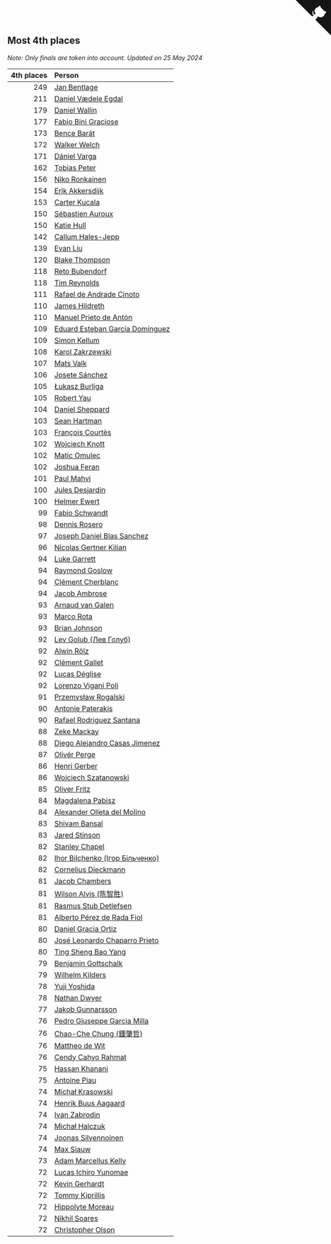 ## Most 4th places

*Note: Only finals are taken into account.*
*Updated on 25 May 2024*

| 4th places | Person |
| ---: | :--- |
| 249 | [Jan Bentlage](https://www.worldcubeassociation.org/persons/2010BENT01) |
| 211 | [Daniel Vædele Egdal](https://www.worldcubeassociation.org/persons/2013EGDA01) |
| 179 | [Daniel Wallin](https://www.worldcubeassociation.org/persons/2013WALL03) |
| 177 | [Fabio Bini Graciose](https://www.worldcubeassociation.org/persons/2010GRAC02) |
| 173 | [Bence Barát](https://www.worldcubeassociation.org/persons/2008BARA01) |
| 172 | [Walker Welch](https://www.worldcubeassociation.org/persons/2011WELC01) |
| 171 | [Dániel Varga](https://www.worldcubeassociation.org/persons/2008VARG01) |
| 162 | [Tobias Peter](https://www.worldcubeassociation.org/persons/2014PETE03) |
| 156 | [Niko Ronkainen](https://www.worldcubeassociation.org/persons/2010RONK01) |
| 154 | [Erik Akkersdijk](https://www.worldcubeassociation.org/persons/2005AKKE01) |
| 153 | [Carter Kucala](https://www.worldcubeassociation.org/persons/2015KUCA01) |
| 150 | [Sébastien Auroux](https://www.worldcubeassociation.org/persons/2008AURO01) |
| 150 | [Katie Hull](https://www.worldcubeassociation.org/persons/2010HULL01) |
| 142 | [Callum Hales-Jepp](https://www.worldcubeassociation.org/persons/2012HALE01) |
| 139 | [Evan Liu](https://www.worldcubeassociation.org/persons/2009LIUE01) |
| 120 | [Blake Thompson](https://www.worldcubeassociation.org/persons/2010THOM03) |
| 118 | [Reto Bubendorf](https://www.worldcubeassociation.org/persons/2012BUBE01) |
| 118 | [Tim Reynolds](https://www.worldcubeassociation.org/persons/2005REYN01) |
| 111 | [Rafael de Andrade Cinoto](https://www.worldcubeassociation.org/persons/2007CINO01) |
| 110 | [James Hildreth](https://www.worldcubeassociation.org/persons/2009HILD01) |
| 110 | [Manuel Prieto de Antón](https://www.worldcubeassociation.org/persons/2015ANTO04) |
| 109 | [Eduard Esteban García Domínguez](https://www.worldcubeassociation.org/persons/2011EDUA01) |
| 109 | [Simon Kellum](https://www.worldcubeassociation.org/persons/2016KELL12) |
| 108 | [Karol Zakrzewski](https://www.worldcubeassociation.org/persons/2014ZAKR01) |
| 107 | [Mats Valk](https://www.worldcubeassociation.org/persons/2007VALK01) |
| 106 | [Josete Sánchez](https://www.worldcubeassociation.org/persons/2015SANC18) |
| 105 | [Łukasz Burliga](https://www.worldcubeassociation.org/persons/2013BURL01) |
| 105 | [Robert Yau](https://www.worldcubeassociation.org/persons/2009YAUR01) |
| 104 | [Daniel Sheppard](https://www.worldcubeassociation.org/persons/2009SHEP01) |
| 103 | [Sean Hartman](https://www.worldcubeassociation.org/persons/2016HART02) |
| 103 | [François Courtès](https://www.worldcubeassociation.org/persons/2008COUR01) |
| 102 | [Wojciech Knott](https://www.worldcubeassociation.org/persons/2011KNOT01) |
| 102 | [Matic Omulec](https://www.worldcubeassociation.org/persons/2010OMUL02) |
| 102 | [Joshua Feran](https://www.worldcubeassociation.org/persons/2011FERA01) |
| 101 | [Paul Mahvi](https://www.worldcubeassociation.org/persons/2012MAHV01) |
| 100 | [Jules Desjardin](https://www.worldcubeassociation.org/persons/2010DESJ01) |
| 100 | [Helmer Ewert](https://www.worldcubeassociation.org/persons/2015EWER01) |
| 99 | [Fabio Schwandt](https://www.worldcubeassociation.org/persons/2014SCHW02) |
| 98 | [Dennis Rosero](https://www.worldcubeassociation.org/persons/2010ROSE03) |
| 97 | [Joseph Daniel Blas Sanchez](https://www.worldcubeassociation.org/persons/2016SANC08) |
| 96 | [Nicolas Gertner Kilian](https://www.worldcubeassociation.org/persons/2013GERT01) |
| 94 | [Luke Garrett](https://www.worldcubeassociation.org/persons/2017GARR05) |
| 94 | [Raymond Goslow](https://www.worldcubeassociation.org/persons/2014GOSL01) |
| 94 | [Clément Cherblanc](https://www.worldcubeassociation.org/persons/2014CHER05) |
| 94 | [Jacob Ambrose](https://www.worldcubeassociation.org/persons/2010AMBR01) |
| 93 | [Arnaud van Galen](https://www.worldcubeassociation.org/persons/2006GALE01) |
| 93 | [Marco Rota](https://www.worldcubeassociation.org/persons/2009ROTA01) |
| 93 | [Brian Johnson](https://www.worldcubeassociation.org/persons/2013JOHN10) |
| 92 | [Lev Golub (Лев Голуб)](https://www.worldcubeassociation.org/persons/2014HOLU01) |
| 92 | [Alwin Rölz](https://www.worldcubeassociation.org/persons/2016ROLZ01) |
| 92 | [Clément Gallet](https://www.worldcubeassociation.org/persons/2004GALL02) |
| 92 | [Lucas Déglise](https://www.worldcubeassociation.org/persons/2015DEGL01) |
| 92 | [Lorenzo Vigani Poli](https://www.worldcubeassociation.org/persons/2007POLI01) |
| 91 | [Przemysław Rogalski](https://www.worldcubeassociation.org/persons/2013ROGA02) |
| 90 | [Antonie Paterakis](https://www.worldcubeassociation.org/persons/2012PATE01) |
| 90 | [Rafael Rodriguez Santana](https://www.worldcubeassociation.org/persons/2012SANT12) |
| 88 | [Zeke Mackay](https://www.worldcubeassociation.org/persons/2015MACK06) |
| 88 | [Diego Alejandro Casas Jimenez](https://www.worldcubeassociation.org/persons/2014JIME05) |
| 87 | [Olivér Perge](https://www.worldcubeassociation.org/persons/2007PERG01) |
| 86 | [Henri Gerber](https://www.worldcubeassociation.org/persons/2014GERB01) |
| 86 | [Wojciech Szatanowski](https://www.worldcubeassociation.org/persons/2011SZAT01) |
| 85 | [Oliver Fritz](https://www.worldcubeassociation.org/persons/2014FRIT02) |
| 84 | [Magdalena Pabisz](https://www.worldcubeassociation.org/persons/2017PABI01) |
| 84 | [Alexander Olleta del Molino](https://www.worldcubeassociation.org/persons/2008OLLE01) |
| 83 | [Shivam Bansal](https://www.worldcubeassociation.org/persons/2011BANS02) |
| 83 | [Jared Stinson](https://www.worldcubeassociation.org/persons/2014STIN01) |
| 82 | [Stanley Chapel](https://www.worldcubeassociation.org/persons/2016CHAP04) |
| 82 | [Ihor Bilchenko (Ігор Більченко)](https://www.worldcubeassociation.org/persons/2011BILC01) |
| 82 | [Cornelius Dieckmann](https://www.worldcubeassociation.org/persons/2009DIEC01) |
| 81 | [Jacob Chambers](https://www.worldcubeassociation.org/persons/2017CHAM09) |
| 81 | [Wilson Alvis (陈智胜)](https://www.worldcubeassociation.org/persons/2011ALVI01) |
| 81 | [Rasmus Stub Detlefsen](https://www.worldcubeassociation.org/persons/2014DETL01) |
| 81 | [Alberto Pérez de Rada Fiol](https://www.worldcubeassociation.org/persons/2011FIOL01) |
| 80 | [Daniel Gracia Ortiz](https://www.worldcubeassociation.org/persons/2009ORTI01) |
| 80 | [José Leonardo Chaparro Prieto](https://www.worldcubeassociation.org/persons/2011CHAP01) |
| 80 | [Ting Sheng Bao Yang](https://www.worldcubeassociation.org/persons/2008BAOY01) |
| 79 | [Benjamin Gottschalk](https://www.worldcubeassociation.org/persons/2016GOTT01) |
| 79 | [Wilhelm Kilders](https://www.worldcubeassociation.org/persons/2010KILD02) |
| 78 | [Yuji Yoshida](https://www.worldcubeassociation.org/persons/2015YOSH01) |
| 78 | [Nathan Dwyer](https://www.worldcubeassociation.org/persons/2011DWYE02) |
| 77 | [Jakob Gunnarsson](https://www.worldcubeassociation.org/persons/2015GUNN01) |
| 76 | [Pedro Giuseppe Garcia Milla](https://www.worldcubeassociation.org/persons/2016MILL07) |
| 76 | [Chao-Che Chung (鍾肇哲)](https://www.worldcubeassociation.org/persons/2012CHON03) |
| 76 | [Mattheo de Wit](https://www.worldcubeassociation.org/persons/2015WITM01) |
| 76 | [Cendy Cahyo Rahmat](https://www.worldcubeassociation.org/persons/2010RAHM02) |
| 75 | [Hassan Khanani](https://www.worldcubeassociation.org/persons/2018KHAN26) |
| 75 | [Antoine Piau](https://www.worldcubeassociation.org/persons/2008PIAU01) |
| 74 | [Michał Krasowski](https://www.worldcubeassociation.org/persons/2013KRAS02) |
| 74 | [Henrik Buus Aagaard](https://www.worldcubeassociation.org/persons/2006BUUS01) |
| 74 | [Ivan Zabrodin](https://www.worldcubeassociation.org/persons/2012ZABR01) |
| 74 | [Michał Halczuk](https://www.worldcubeassociation.org/persons/2006HALC01) |
| 74 | [Joonas Silvennoinen](https://www.worldcubeassociation.org/persons/2016SILV07) |
| 74 | [Max Siauw](https://www.worldcubeassociation.org/persons/2017SIAU02) |
| 73 | [Adam Marcellus Kelly](https://www.worldcubeassociation.org/persons/2016KELL10) |
| 72 | [Lucas Ichiro Yunomae](https://www.worldcubeassociation.org/persons/2014YUNO01) |
| 72 | [Kevin Gerhardt](https://www.worldcubeassociation.org/persons/2013GERH01) |
| 72 | [Tommy Kiprillis](https://www.worldcubeassociation.org/persons/2014KIPR01) |
| 72 | [Hippolyte Moreau](https://www.worldcubeassociation.org/persons/2008MORE02) |
| 72 | [Nikhil Soares](https://www.worldcubeassociation.org/persons/2015SOAR01) |
| 72 | [Christopher Olson](https://www.worldcubeassociation.org/persons/2009OLSO01) |


<a href="https://github.com/jonatanklosko/wca_statistics" class="github-corner" aria-label="View source on Github"><svg width="80" height="80" viewBox="0 0 250 250" style="fill:#151513; color:#fff; position: absolute; top: 0; border: 0; right: 0;" aria-hidden="true"><path d="M0,0 L115,115 L130,115 L142,142 L250,250 L250,0 Z"></path><path d="M128.3,109.0 C113.8,99.7 119.0,89.6 119.0,89.6 C122.0,82.7 120.5,78.6 120.5,78.6 C119.2,72.0 123.4,76.3 123.4,76.3 C127.3,80.9 125.5,87.3 125.5,87.3 C122.9,97.6 130.6,101.9 134.4,103.2" fill="currentColor" style="transform-origin: 130px 106px;" class="octo-arm"></path><path d="M115.0,115.0 C114.9,115.1 118.7,116.5 119.8,115.4 L133.7,101.6 C136.9,99.2 139.9,98.4 142.2,98.6 C133.8,88.0 127.5,74.4 143.8,58.0 C148.5,53.4 154.0,51.2 159.7,51.0 C160.3,49.4 163.2,43.6 171.4,40.1 C171.4,40.1 176.1,42.5 178.8,56.2 C183.1,58.6 187.2,61.8 190.9,65.4 C194.5,69.0 197.7,73.2 200.1,77.6 C213.8,80.2 216.3,84.9 216.3,84.9 C212.7,93.1 206.9,96.0 205.4,96.6 C205.1,102.4 203.0,107.8 198.3,112.5 C181.9,128.9 168.3,122.5 157.7,114.1 C157.9,116.9 156.7,120.9 152.7,124.9 L141.0,136.5 C139.8,137.7 141.6,141.9 141.8,141.8 Z" fill="currentColor" class="octo-body"></path></svg></a><style>.github-corner:hover .octo-arm{animation:octocat-wave 560ms ease-in-out}@keyframes octocat-wave{0%,100%{transform:rotate(0)}20%,60%{transform:rotate(-25deg)}40%,80%{transform:rotate(10deg)}}@media (max-width:500px){.github-corner:hover .octo-arm{animation:none}.github-corner .octo-arm{animation:octocat-wave 560ms ease-in-out}}</style>
